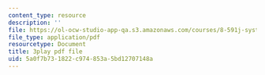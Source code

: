 ```yaml
---
content_type: resource
description: ''
file: https://ol-ocw-studio-app-qa.s3.amazonaws.com/courses/8-591j-systems-biology-fall-2014/5a0f7b731822c974853a5bd12707148a_BJXCf6pFrhA.pdf
file_type: application/pdf
resourcetype: Document
title: 3play pdf file
uid: 5a0f7b73-1822-c974-853a-5bd12707148a
---
```

